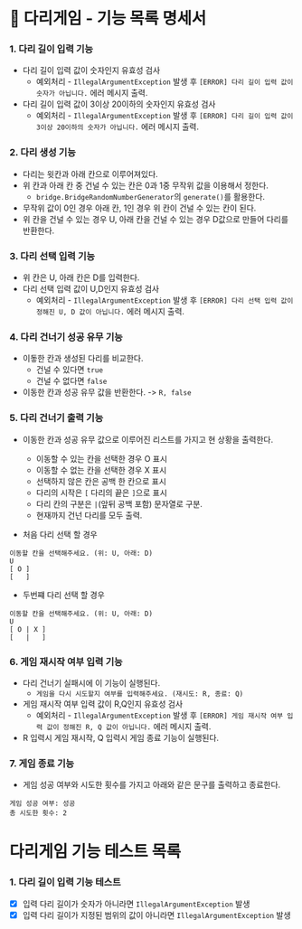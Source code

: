 # 🚀 다리게임 - 기능 목록 명세서

### 1. 다리 길이 입력 기능
- 다리 길이 입력 값이 숫자인지 유효성 검사
  - 예외처리 - `IllegalArgumentException` 발생 후 `[ERROR] 다리 길이 입력 값이 숫자가 아닙니다.` 에러 메시지 출력.
- 다리 길이 입력 값이 3이상 20이하의 숫자인지 유효성 검사
  - 예외처리 - `IllegalArgumentException` 발생 후 `[ERROR] 다리 길이 입력 값이 3이상 20이하의 숫자가 아닙니다.` 에러 메시지 출력.
  
### 2. 다리 생성 기능
- 다리는 윗칸과 아래 칸으로 이루어져있다.
- 위 칸과 아래 칸 중 건널 수 있는 칸은 0과 1중 무작위 값을 이용해서 정한다. 
  - `bridge.BridgeRandomNumberGenerator`의 `generate()`를 활용한다.
- 무작위 값이 0인 경우 아래 칸, 1인 경우 위 칸이 건널 수 있는 칸이 된다.
- 위 칸을 건널 수 있는 경우 U, 아래 칸을 건널 수 있는 경우 D값으로 만들어 다리를 반환한다.

### 3. 다리 선택 입력 기능
- 위 칸은 U, 아래 칸은 D를 입력한다.
- 다리 선택 입력 값이 U,D인지 유효성 검사
  - 예외처리 - `IllegalArgumentException` 발생 후 `[ERROR] 다리 선택 입력 값이 정해진 U, D 값이 아닙니다.` 에러 메시지 출력.

### 4. 다리 건너기 성공 유무 기능
- 이돟한 칸과 생성된 다리를 비교한다.
  - 건널 수 있다면 `true`  
  - 건널 수 없다면 `false`
- 이동한 칸과 성공 유무 값을 반환한다. -> `R, false`

### 5. 다리 건너기 출력 기능
- 이동한 칸과 성공 유무 값으로 이루어진 리스트를 가지고 현 상황을 출력한다.
  - 이동할 수 있는 칸을 선택한 경우 O 표시
  - 이동할 수 없는 칸을 선택한 경우 X 표시
  - 선택하지 않은 칸은 공백 한 칸으로 표시
  - 다리의 시작은 `[` 다리의 끝은 `]`으로 표시
  - 다리 칸의 구분은 `|`(앞뒤 공백 포함) 문자열로 구분.
  - 현재까지 건넌 다리를 모두 출력.



- 처음 다리 선택 할 경우 
```
이동할 칸을 선택해주세요. (위: U, 아래: D)
U
[ O ]
[   ]
```
    
- 두번쨰 다리 선택 할 경우
```
이동할 칸을 선택해주세요. (위: U, 아래: D)
U
[ O | X ]
[   |   ]
```
### 6. 게임 재시작 여부 입력 기능
- 다리 건너기 실패시에 이 기능이 실행된다.
  - `게임을 다시 시도할지 여부를 입력해주세요. (재시도: R, 종료: Q)`
- 게임 재시작 여부 입력 값이 R,Q인지 유효성 검사
  - 예외처리 - `IllegalArgumentException` 발생 후 `[ERROR] 게임 재시작 여부 입력 값이 정해진 R, Q 값이 아닙니다.` 에러 메시지 출력.
- R 입력시 게임 재시작, Q 입력시 게임 종료 기능이 실행된다.
  
### 7. 게임 종료 기능
- 게임 성공 여부와 시도한 횟수를 가지고 아래와 같은 문구를 출력하고 종료한다.
```
게임 성공 여부: 성공
총 시도한 횟수: 2
```

# 다리게임 기능 테스트 목록

### 1. 다리 길이 입력 기능 테스트
- [x] 입력 다리 길이가 숫자가 아니라면 `IllegalArgumentException` 발생
- [x] 입력 다리 길이가 지정된 범위의 값이 아니라면 `IllegalArgumentException` 발생